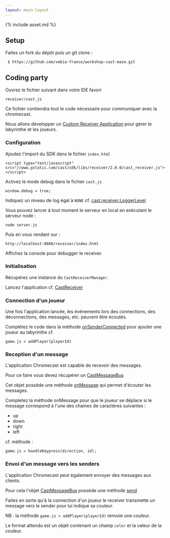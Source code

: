 ```yaml
---
layout: main-layout
---
```


{% include asset.md %}

## Setup

Faites un fork du dépôt puis un git clone :

     $ https://github.com/xebia-france/workshop-cast-maze.git

## Coding party

Ouvrez le fichier suivant dans votre IDE favori

    receiver/cast.js

Ce fichier contiendra tout le code nécessaire pour communiquer avec la chromecast.

Nous allons développer un [Custom Receiver Application](https://developers.google.com/cast/docs/custom_receiver) pour gérer le labyrinthe et
les joueurs.

### Configuration

Ajoutez l'import du SDK dans le fichier <code>index.html</code>

    <script type="text/javascript" src="//www.gstatic.com/cast/sdk/libs/receiver/2.0.0/cast_receiver.js"></script>

Activez le mode debug dans le fichier <code>cast.js</code>

    window.debug = true;

Indiquez un niveau de log égal à <code>NONE</code> cf. [cast.receiver.LoggerLevel](https://developers.google.com/cast/docs/reference/receiver/cast.receiver.LoggerLevel#.NONE)

Vous pouvez lancer à tout moment le serveur en local en exécutant le serveur node :

    node server.js
Puis en vous rendant sur :

    http://localhost:8080/receiver/index.html

Affichez la console pour debugger le receiver.

### Initialisation

Récupérez une instance du <code>CastReceiverManager</code>.

Lancez l'application cf. [CastReceiver](https://developers.google.com/cast/docs/reference/receiver/cast.receiver.CastReceiverManager#start)

### Connection d'un joueur

Une fois l'application lancée, les événements lors des connections, des déconnections, des messages, etc. peuvent être écoutés.

Complétez le code dans la méthode [onSenderConnected](https://developers.google.com/cast/docs/reference/receiver/cast.receiver.CastReceiverManager#onSenderConnected)
pour ajouter une joueur au labyrinthe cf.

    game.js > addPlayer(playerId)

### Reception d'un message

L'application Chromecast est capable de recevoir des messages.

Pour ce faire vous devez récupérer un [CastMessageBus](https://developers.google.com/cast/docs/reference/receiver/cast.receiver.CastMessageBus)

Cet objet possède une méthode [onMessage](https://developers.google.com/cast/docs/reference/receiver/cast.receiver.CastMessageBus#onMessage) qui permet
d'écouter les messages.

Completez la méthode onMessage pour que le joueur se déplace si le message correspond à l'une des chaines de caractères suivantes :

* up
* down
* right
* left

cf. méthode :

    game.js > handleKeypress(direction, id);

### Envoi d'un message vers les senders

L'application Chromecast peut également envoyer des messages aux clients.

Pour cela l'objet [CastMessageBus](https://developers.google.com/cast/docs/reference/receiver/cast.receiver.CastMessageBus) possède une méthode [send](https://developers.google.com/cast/docs/reference/receiver/cast.receiver.CastMessageBus#send)

Faites en sorte qu'à la connection d'un joueur le receiver transmette un message vers le sender pour lui indique sa couleur.

NB : la méthode <code>game.js > addPlayer(playerId)</code> renvoie une couleur.

Le format attendu est un objet contenant un champ <code>color</code> et la valeur de la couleur.